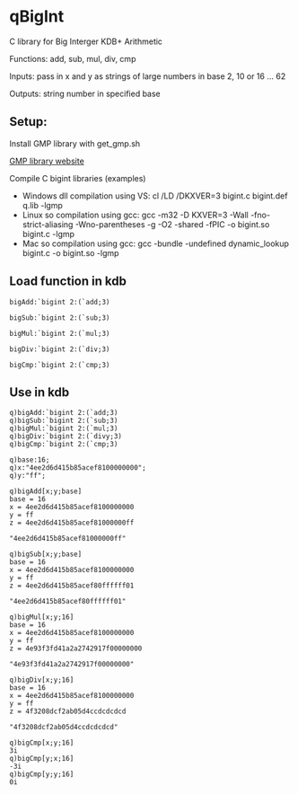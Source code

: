 # qBigInt

C library for Big Interger KDB+ Arithmetic

Functions: add, sub, mul, div, cmp

Inputs: pass in x and y as strings of large numbers in base 2, 10 or 16 ... 62

Outputs: string number in specified base

## Setup:
Install GMP library with get_gmp.sh

[GMP library website](https://gmplib.org/)

Compile C bigint libraries (examples)

- Windows dll compilation using VS: cl /LD /DKXVER=3 bigint.c bigint.def q.lib -lgmp
- Linux so compilation using gcc: gcc -m32 -D KXVER=3 -Wall -fno-strict-aliasing -Wno-parentheses -g -O2 -shared -fPIC -o bigint.so bigint.c -lgmp
- Mac so compilation using gcc: gcc -bundle -undefined dynamic_lookup bigint.c -o bigint.so -lgmp

## Load function in kdb
```
bigAdd:`bigint 2:(`add;3)

bigSub:`bigint 2:(`sub;3)

bigMul:`bigint 2:(`mul;3)

bigDiv:`bigint 2:(`div;3)

bigCmp:`bigint 2:(`cmp;3)
```

## Use in kdb

```
q)bigAdd:`bigint 2:(`add;3)
q)bigSub:`bigint 2:(`sub;3)
q)bigMul:`bigint 2:(`mul;3)
q)bigDiv:`bigint 2:(`divy;3)
q)bigCmp:`bigint 2:(`cmp;3)

q)base:16;
q)x:"4ee2d6d415b85acef8100000000";
q)y:"ff";

q)bigAdd[x;y;base]
base = 16
x = 4ee2d6d415b85acef8100000000
y = ff
z = 4ee2d6d415b85acef81000000ff

"4ee2d6d415b85acef81000000ff"

q)bigSub[x;y;base]
base = 16
x = 4ee2d6d415b85acef8100000000
y = ff
z = 4ee2d6d415b85acef80ffffff01

"4ee2d6d415b85acef80ffffff01"

q)bigMul[x;y;16]
base = 16
x = 4ee2d6d415b85acef8100000000
y = ff
z = 4e93f3fd41a2a2742917f00000000

"4e93f3fd41a2a2742917f00000000"

q)bigDiv[x;y;16]
base = 16
x = 4ee2d6d415b85acef8100000000
y = ff
z = 4f3208dcf2ab05d4ccdcdcdcd

"4f3208dcf2ab05d4ccdcdcdcd"

q)bigCmp[x;y;16]
3i
q)bigCmp[y;x;16]
-3i
q)bigCmp[y;y;16]
0i

```

